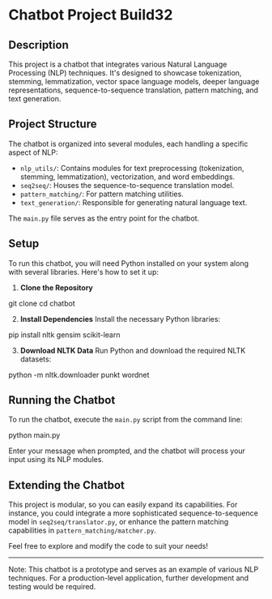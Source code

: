 # Chatbot Project Build32

## Description
This project is a chatbot that integrates various Natural Language Processing (NLP) techniques. It's designed to showcase tokenization, stemming, lemmatization, vector space language models, deeper language representations, sequence-to-sequence translation, pattern matching, and text generation.

## Project Structure
The chatbot is organized into several modules, each handling a specific aspect of NLP:

- `nlp_utils/`: Contains modules for text preprocessing (tokenization, stemming, lemmatization), vectorization, and word embeddings.
- `seq2seq/`: Houses the sequence-to-sequence translation model.
- `pattern_matching/`: For pattern matching utilities.
- `text_generation/`: Responsible for generating natural language text.

The `main.py` file serves as the entry point for the chatbot.

## Setup
To run this chatbot, you will need Python installed on your system along with several libraries. Here's how to set it up:

1. **Clone the Repository**

git clone <repository-url>
cd chatbot

2. **Install Dependencies**
Install the necessary Python libraries:

pip install nltk gensim scikit-learn

3. **Download NLTK Data**
Run Python and download the required NLTK datasets:

python -m nltk.downloader punkt wordnet

## Running the Chatbot
To run the chatbot, execute the `main.py` script from the command line:

python main.py

Enter your message when prompted, and the chatbot will process your input using its NLP modules.

## Extending the Chatbot
This project is modular, so you can easily expand its capabilities. For instance, you could integrate a more sophisticated sequence-to-sequence model in `seq2seq/translator.py`, or enhance the pattern matching capabilities in `pattern_matching/matcher.py`.

Feel free to explore and modify the code to suit your needs!

---

Note: This chatbot is a prototype and serves as an example of various NLP techniques. For a production-level application, further development and testing would be required.
